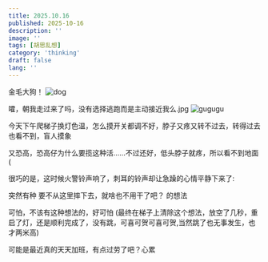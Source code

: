 ```yaml
---
title: 2025.10.16
published: 2025-10-16
description: ''
image: ''
tags: [胡思乱想]
category: 'thinking'
draft: false 
lang: ''
---
```


金毛大狗！
![dog](https://pub-c3306c5d138f4828a035b38ec399091a.r2.dev/thinking/images/IMG_2025_1016_01.jpg)

嚯，朝我走过来了吗，没有选择逃跑而是主动接近我么.jpg
![gugugu](https://pub-c3306c5d138f4828a035b38ec399091a.r2.dev/thinking/images/IMG_2025_1016_02.jpg)

今天下午爬梯子换灯色温，怎么摸开关都调不好，脖子又疼又转不过去，转得过去也看不到，盲人摸象

又恐高，恐高仔为什么要揽这种活……不过还好，低头脖子就疼，所以看不到地面(

很巧的是，这时候火警铃声响了，刺耳的铃声却让急躁的心情平静下来了:

突然有种 要不从这里摔下去，就啥也不用干了吧？ 的想法

可怕，不该有这种想法的，好可怕 (最终在梯子上清除这个想法，放空了几秒，重启了灯，还是顺利完成了，没有跳，可喜可贺可喜可贺,当然跳了也无事发生，也才两米高)

可能是最近真的天天加班，有点过劳了吧？心累